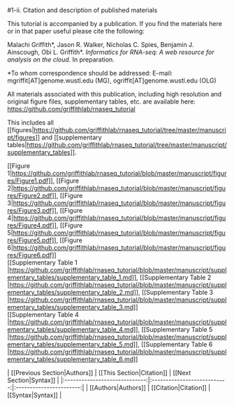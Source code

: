 #1-ii. Citation and description of published materials

This tutorial is accompanied by a publication.  If you find the materials here or in that paper useful please cite the following:

Malachi Griffith\*, Jason R. Walker, Nicholas C. Spies, Benjamin J. Ainscough, Obi L. Griffith\*. *Informatics for RNA-seq: A web resource for analysis on the cloud*. In preparation.

\*To whom correspondence should be addressed: 
E-mail: mgriffit[AT]genome.wustl.edu (MG), ogriffit[AT]genome.wustl.edu (OLG)

All materials associated with this publication, including high resolution and original figure files, supplementary tables, etc. are available here: https://github.com/griffithlab/rnaseq_tutorial

This includes all [[figures|https://github.com/griffithlab/rnaseq_tutorial/tree/master/manuscript/figures]] and [[supplementary tables|https://github.com/griffithlab/rnaseq_tutorial/tree/master/manuscript/supplementary_tables]].

[[Figure 1|https://github.com/griffithlab/rnaseq_tutorial/blob/master/manuscript/figures/Figure1.pdf]], 
[[Figure 2|https://github.com/griffithlab/rnaseq_tutorial/blob/master/manuscript/figures/Figure2.pdf]], 
[[Figure 3|https://github.com/griffithlab/rnaseq_tutorial/blob/master/manuscript/figures/Figure3.pdf]], 
[[Figure 4|https://github.com/griffithlab/rnaseq_tutorial/blob/master/manuscript/figures/Figure4.pdf]], 
[[Figure 5|https://github.com/griffithlab/rnaseq_tutorial/blob/master/manuscript/figures/Figure5.pdf]], 
[[Figure 6|https://github.com/griffithlab/rnaseq_tutorial/blob/master/manuscript/figures/Figure6.pdf]]<br>
[[Supplementary Table 1 |https://github.com/griffithlab/rnaseq_tutorial/blob/master/manuscript/supplementary_tables/supplementary_table_1.md]], 
[[Supplementary Table 2 |https://github.com/griffithlab/rnaseq_tutorial/blob/master/manuscript/supplementary_tables/supplementary_table_2.md]], 
[[Supplementary Table 3 |https://github.com/griffithlab/rnaseq_tutorial/blob/master/manuscript/supplementary_tables/supplementary_table_3.md]]<br>
[[Supplementary Table 4 |https://github.com/griffithlab/rnaseq_tutorial/blob/master/manuscript/supplementary_tables/supplementary_table_4.md]], 
[[Supplementary Table 5 |https://github.com/griffithlab/rnaseq_tutorial/blob/master/manuscript/supplementary_tables/supplementary_table_5.md]], 
[[Supplementary Table 6 |https://github.com/griffithlab/rnaseq_tutorial/blob/master/manuscript/supplementary_tables/supplementary_table_6.md]]<br>

| [[Previous Section|Authors]]  | [[This Section|Citation]]   | [[Next Section|Syntax]] |
|:-----------------------------:|:---------------------------:|:-----------------------:|
| [[Authors|Authors]]           | [[Citation|Citation]]       | [[Syntax|Syntax]]       |
